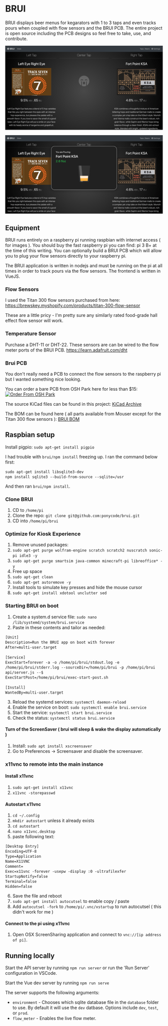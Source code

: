 # BRUI

BRUI displays beer menus for kegarators with 1 to 3 taps and even tracks pours when coupled with flow sensors and the BRUI PCB. The entire project is open source including the PCB designs so feel free to take, use, and contribute.

![BRUI Menu](assets/brui-menu.png)

![BRUI Pour Tracking](assets/brui-pouring.png)


## Equipment

BRUI runs entirely on a raspberry pi running raspbian with internet access ( for images ). You should buy the fast raspberry pi you can find: pi 3 B+ at the time of this writing. You can optionally build a BRUI PCB which will allow you to plug your flow sensors directly to your raspberry pi.

The BRUI application is written in nodejs and must be running on the pi at all times in order to track pours via the flow sensors. The frontend is written in VueJS.

### Flow Sensors

I used the Titan 300 flow sensors purchased from here:
https://brewskey.myshopify.com/products/titan-300-flow-sensor

These are a little pricy - I'm pretty sure any similarly rated food-grade hall effect flow sensor will work.

### Temperature Sensor

Purchase a DHT-11 or DHT-22. These sensors are can be wired to the flow meter ports of the BRUI PCB.
https://learn.adafruit.com/dht


### Brui PCB

You don't really need a PCB to connect the flow sensors to the raspberry pi but I wanted something nice looking.

You can order a bare PCB from OSH Park here for less than $15:
[![Order From OSH Park](https://oshpark.com/assets/badge-5b7ec47045b78aef6eb9d83b3bac6b1920de805e9a0c227658eac6e19a045b9c.png)](https://oshpark.com/shared_projects/nq7zyTg5)

The source KiCad files can be found in this project:
[KiCad Archive](/hardware/Brui-PCB-KiCad.zip)

The BOM can be found here ( all parts available from Mouser except for the Titan 300 flow sensors ):
[BRUI BOM](/hardware/bom.md)


## Raspbian setup

Install pigpio: `sudo apt-get install pigpio`

I had trouble with `brui/npm install` freezing up. I ran the command below first:

```
sudo apt-get install libsqlite3-dev
npm install sqlite3 --build-from-source --sqlite=/usr
```

And then ran `brui/npm install`.


### Clone BRUI
1. CD to `/home/pi`
2. Clone the repo: `git clone git@github.com:ponycode/brui.git`
3. CD into `/home/pi/brui`


### Optimize for Kiosk Experience

1. Remove unused packages:
  1. `sudo apt-get purge wolfram-engine scratch scratch2 nuscratch sonic-pi idle3 -y`
  2. `sudo apt-get purge smartsim java-common minecraft-pi libreoffice* -y`
2. Free up space
  1. `sudo apt-get clean`
  2. `sudo apt-get autoremove -y`
3. Install tools to simulate key presses and hide the mouse cursor
  1. `sudo apt-get install xdotool unclutter sed`


### Starting BRUI on boot
1. Create a system.d service file: `sudo nano /lib/systemd/system/brui.service`
2. Paste in these contents and tailor as needed:
```
[Unit]
Description=Run the BRUI app on boot with forever
After=multi-user.target

[Service]
ExecStart=forever -a -o /home/pi/brui/stdout.log -e /home/pi/brui/stderr.log --sourceDir=/home/pi/brui -p /home/pi/brui api/server.js --$
ExecStartPost=/home/pi/brui/exec-start-post.sh

[Install]
WantedBy=multi-user.target
```
3. Reload the systemd services: `systemctl daemon-reload`
4. Enable the service on boot: `sudo systemctl enable brui.service`
5. Start the service: `systemctl start brui.service`
6. Check the status: `systemctl status brui.service`

#### Turn of the ScreenSaver ( brui will sleep & wake the display automatically )
1. Install: `sudo apt install xscreensaver`
2. Go to Preferences -> Screensaver and disable the screensaver.

### x11vnc to remote into the main instance

#### Install x11vnc
1. `sudo apt-get install x11vnc`
2. `x11vnc -storepasswd`

#### Autostart x11vnc
1. `cd ~/.config`
2. `mkdir autostart` unless it already exists
3. `cd autostart`
4. `nano x11vnc.desktop`
5. paste following text:

```
[Desktop Entry]
Encoding=UTF-8
Type=Application
Name=X11VNC
Comment=
Exec=x11vnc -forever -usepw -display :0 -ultrafilexfer
StartupNotify=false
Terminal=false
Hidden=false
```

6. Save the file and reboot
7. `sudo apt-get install autocutsel` to enable copy / paste
8. Add `autocutsel -fork` to `/home/pi/.vnc/xstartup` to run autocutsel ( this didn't work for me )


#### Connect to the pi using x11vnc

1. Open OSX ScreenSharing application and connect to `vnc://[ip address of pi]`.


## Running locally

Start the API server by running `npm run server` or run the 'Run Server' configuration in VSCode.

Start the Vue dev server by running `npm run serve`

The server supports the following arguments:

* `environment` - Chooses which sqlite database file in the `database` folder to use. By default it will use the `dev` datbase. Options include `dev`, `test`, or `prod`.
* `flow_meter` - Enables the live flow meter.
